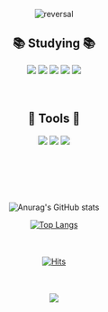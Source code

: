 <div align="center">
  
![reversal](https://capsule-render.vercel.app/api?type=waving&color=D3EBC6&height=150&text=Welcome%20to%20sso-o22%20Git%20💚&fontColor=B7B8B6&animation=twinkling&fontSize=40&fontAlign=32&fontAlignY=30&stroke=000000&strokeWidth=1)

<h2>📚 Studying 📚</h2>

<img src="https://img.shields.io/badge/Python-3776AB?style=flat-square&logo=Python&logoColor=white">     
<img src="https://img.shields.io/badge/MySQL-4479A1?style=flat-square&logo=MySQL&logoColor=white">     
<img src="https://img.shields.io/badge/C-A8B9CC?style=flat-square&logo=C&logoColor=white">   
<img src="https://img.shields.io/badge/c++-00599C?style=flat-square&logo=cplusplus&logoColor=white"> 
<img src="https://img.shields.io/badge/csharp-239120?style=flat-square&logo=csharp&logoColor=white"> <br><br><br>

<h2>🔨 Tools 🔨</h2>
<img src="https://img.shields.io/badge/GitHub-181717?style=flat-square&logo=GitHub&logoColor=white">     <img src="https://img.shields.io/badge/VSCode-007ACC?style=flat-square&logo=VisualStudioCode&logoColor=white">     <img src="https://img.shields.io/badge/Notion-000000?style=flat-square&logo=Notion&logoColor=white"><br><br></div><br><br></div><br><br></div>
  
<div align="center">
  
![Anurag's GitHub stats](https://github-readme-stats.vercel.app/api?username=sso-o22&theme=gruvbox&show_icons=true)<br>
  

  
[![Top Langs](https://github-readme-stats.vercel.app/api/top-langs/?username=sso-o22&layout=compact&theme=gruvbox)](https://github.com/sso-o22/github-readme-stats)<br><br><br></div>

<div align="center">
  
[![Hits](https://hits.seeyoufarm.com/api/count/incr/badge.svg?url=https%3A%2F%2Fgithub.com%2Fsso-o22&count_bg=%2379C83D&title_bg=%23555555&icon=&icon_color=%23E7E7E7&title=hits&edge_flat=false)](https://hits.seeyoufarm.com)<br><br><br>
  
</div>
<div align="center">
  
<img src="https://capsule-render.vercel.app/api?type=waving&color=D3EBC6&height=150&section=footer" />
  
</div>
